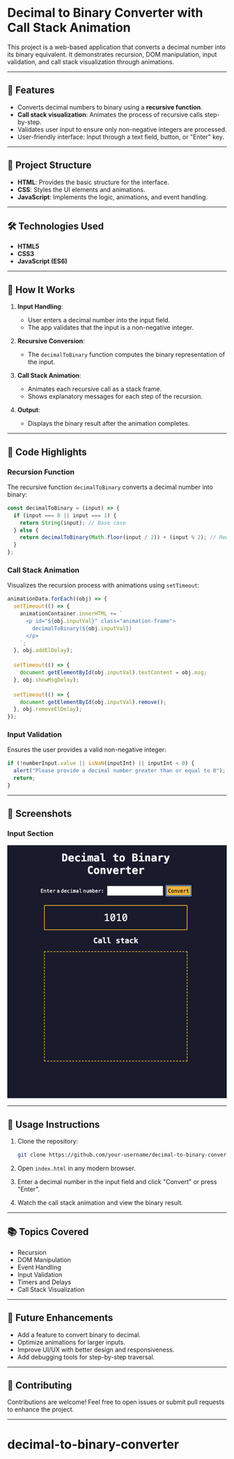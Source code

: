 # Decimal to Binary Converter with Call Stack Animation

This project is a web-based application that converts a decimal number into its binary equivalent. It demonstrates recursion, DOM manipulation, input validation, and call stack visualization through animations.

---

## 🚀 Features
- Converts decimal numbers to binary using a **recursive function**.
- **Call stack visualization**: Animates the process of recursive calls step-by-step.
- Validates user input to ensure only non-negative integers are processed.
- User-friendly interface: Input through a text field, button, or "Enter" key.

---

## 📂 Project Structure

- **HTML**: Provides the basic structure for the interface.
- **CSS**: Styles the UI elements and animations.
- **JavaScript**: Implements the logic, animations, and event handling.

---

## 🛠️ Technologies Used

- **HTML5**
- **CSS3**
- **JavaScript (ES6)**

---

## 📖 How It Works

1. **Input Handling**:
   - User enters a decimal number into the input field.
   - The app validates that the input is a non-negative integer.

2. **Recursive Conversion**:
   - The `decimalToBinary` function computes the binary representation of the input.

3. **Call Stack Animation**:
   - Animates each recursive call as a stack frame.
   - Shows explanatory messages for each step of the recursion.

4. **Output**:
   - Displays the binary result after the animation completes.

---

## 📜 Code Highlights

### Recursion Function

The recursive function `decimalToBinary` converts a decimal number into binary:

```javascript
const decimalToBinary = (input) => {
  if (input === 0 || input === 1) {
    return String(input); // Base case
  } else {
    return decimalToBinary(Math.floor(input / 2)) + (input % 2); // Recursive case
  }
};
```

### Call Stack Animation

Visualizes the recursion process with animations using `setTimeout`:

```javascript
animationData.forEach((obj) => {
  setTimeout(() => {
    animationContainer.innerHTML += `
      <p id="${obj.inputVal}" class="animation-frame">
        decimalToBinary(${obj.inputVal})
      </p>
    `;
  }, obj.addElDelay);

  setTimeout(() => {
    document.getElementById(obj.inputVal).textContent = obj.msg;
  }, obj.showMsgDelay);

  setTimeout(() => {
    document.getElementById(obj.inputVal).remove();
  }, obj.removeElDelay);
});
```

### Input Validation

Ensures the user provides a valid non-negative integer:

```javascript
if (!numberInput.value || isNaN(inputInt) || inputInt < 0) {
  alert("Please provide a decimal number greater than or equal to 0");
  return;
}
```

---

## 🎨 Screenshots

### Input Section
![Input Section](demo.png)

---

## 🚦 Usage Instructions

1. Clone the repository:
   ```bash
   git clone https://github.com/your-username/decimal-to-binary-converter.git
   ```
2. Open `index.html` in any modern browser.

3. Enter a decimal number in the input field and click "Convert" or press "Enter".

4. Watch the call stack animation and view the binary result.

---

## 📚 Topics Covered

- Recursion
- DOM Manipulation
- Event Handling
- Input Validation
- Timers and Delays
- Call Stack Visualization

---

## 🌟 Future Enhancements

- Add a feature to convert binary to decimal.
- Optimize animations for larger inputs.
- Improve UI/UX with better design and responsiveness.
- Add debugging tools for step-by-step traversal.

---

## 🤝 Contributing

Contributions are welcome! Feel free to open issues or submit pull requests to enhance the project.

---
# decimal-to-binary-converter

